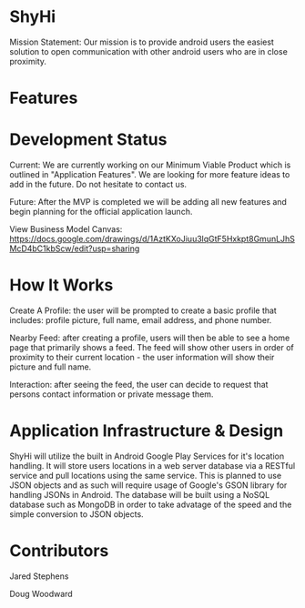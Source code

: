 ShyHi
=====
Mission Statement: 
Our mission is to provide android users the easiest solution to open communication with other android users who are in close proximity. 


Features
========
  

Development Status
==================

Current:
We are currently working on our Minimum Viable Product which is outlined in "Application Features". We are looking for more feature
ideas to add in the future. Do not hesitate to contact us. 

Future: 
After the MVP is completed we will be adding all new features and begin planning for the official application launch. 

View Business Model Canvas: https://docs.google.com/drawings/d/1AztKXoJiuu3lqGtF5Hxkpt8GmunLJhSMcD4bC1kbScw/edit?usp=sharing


How It Works
============ 

Create A Profile: the user will be prompted to create a basic profile that includes: profile picture, full name, email address, and phone number. 
	

Nearby Feed: after creating a profile, users will then be able to see a home page that primarily shows a feed. The feed will show other users in order of proximity to their current location - the user information will show their picture and full name. 


Interaction: after seeing the feed, the user can decide to request that persons contact information or private message them. 
	

Application Infrastructure & Design
===================================
ShyHi will utilize the built in Android Google Play Services for it's location handling. It will store users locations in a web server database via a RESTful service and pull locations using the same service. This is planned to use JSON objects and as such will require usage of Google's GSON library for handling JSONs in Android. The database will be built using a NoSQL database such as MongoDB in order to take advatage of the speed and the simple conversion to JSON objects.

Contributors
============
Jared Stephens

Doug Woodward


